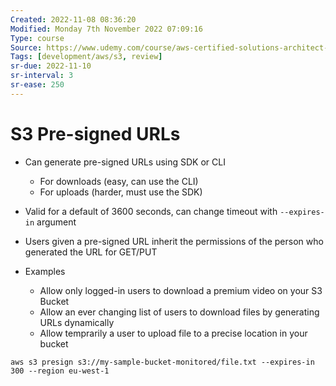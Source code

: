 ```yaml
---
Created: 2022-11-08 08:36:20
Modified: Monday 7th November 2022 07:09:16
Type: course
Source: https://www.udemy.com/course/aws-certified-solutions-architect-associate-saa-c01/?xref=E0Aed11STH4LPUQvCz0GJFABTmM=
Tags: [development/aws/s3, review]
sr-due: 2022-11-10
sr-interval: 3
sr-ease: 250
---
```


# S3 Pre-signed URLs

- Can generate pre-signed URLs using SDK or CLI
    - For downloads (easy, can use the CLI)
    - For uploads (harder, must use the SDK)
- Valid for a default of 3600 seconds, can change timeout with `--expires-in` argument
- Users given a pre-signed URL inherit the permissions of the person who generated the URL for GET/PUT

- Examples
    - Allow only logged-in users to download a premium video on your S3 Bucket
    - Allow an ever changing list of users to download files by generating URLs dynamically
    - Allow temprarily a user to upload file to a precise location in your bucket

```
aws s3 presign s3://my-sample-bucket-monitored/file.txt --expires-in 300 --region eu-west-1
```